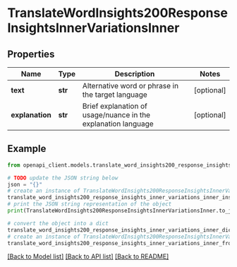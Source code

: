 # TranslateWordInsights200ResponseInsightsInnerVariationsInner


## Properties

Name | Type | Description | Notes
------------ | ------------- | ------------- | -------------
**text** | **str** | Alternative word or phrase in the target language | [optional] 
**explanation** | **str** | Brief explanation of usage/nuance in the explanation language | [optional] 

## Example

```python
from openapi_client.models.translate_word_insights200_response_insights_inner_variations_inner import TranslateWordInsights200ResponseInsightsInnerVariationsInner

# TODO update the JSON string below
json = "{}"
# create an instance of TranslateWordInsights200ResponseInsightsInnerVariationsInner from a JSON string
translate_word_insights200_response_insights_inner_variations_inner_instance = TranslateWordInsights200ResponseInsightsInnerVariationsInner.from_json(json)
# print the JSON string representation of the object
print(TranslateWordInsights200ResponseInsightsInnerVariationsInner.to_json())

# convert the object into a dict
translate_word_insights200_response_insights_inner_variations_inner_dict = translate_word_insights200_response_insights_inner_variations_inner_instance.to_dict()
# create an instance of TranslateWordInsights200ResponseInsightsInnerVariationsInner from a dict
translate_word_insights200_response_insights_inner_variations_inner_from_dict = TranslateWordInsights200ResponseInsightsInnerVariationsInner.from_dict(translate_word_insights200_response_insights_inner_variations_inner_dict)
```
[[Back to Model list]](../README.md#documentation-for-models) [[Back to API list]](../README.md#documentation-for-api-endpoints) [[Back to README]](../README.md)


